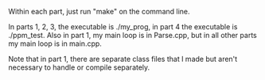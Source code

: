 Within each part, just run "make" on the command line.

In parts 1, 2, 3, the executable is ./my_prog, in part 4 the executable is ./ppm_test. Also in part 1, my main loop is in Parse.cpp, but in all other parts my main loop is in main.cpp.

Note that in part 1, there are separate class files that I made but aren't necessary to handle or compile separately.
